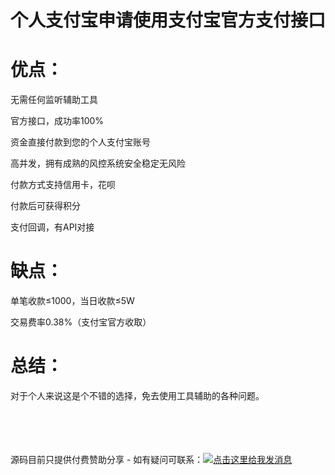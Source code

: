 # 个人支付宝申请使用支付宝官方支付接口

# 优点：

无需任何监听辅助工具

官方接口，成功率100%

资金直接付款到您的个人支付宝账号

高并发，拥有成熟的风控系统安全稳定无风险

付款方式支持信用卡，花呗

付款后可获得积分

支付回调，有API对接

# 缺点：

单笔收款≤1000，当日收款≤5W

交易费率0.38%（支付宝官方收取）


# 总结：

对于个人来说这是个不错的选择，免去使用工具辅助的各种问题。


<br/>
<br/>
<br/>
<br/>
源码目前只提供付费赞助分享 -  如有疑问可联系：<a target="_blank" href="http://wpa.qq.com/msgrd?v=3&uin=754219009&site=qq&menu=yes"><img border="0" src="http://wpa.qq.com/pa?p=2:754219009:51" alt="点击这里给我发消息" title="点击这里给我发消息"/></a>



